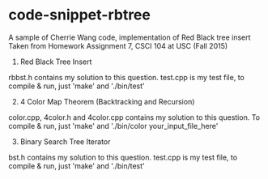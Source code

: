 # code-snippet-rbtree
A sample of Cherrie Wang code, implementation of Red Black tree insert
Taken from Homework Assignment 7, CSCI 104 at USC (Fall 2015)

1) Red Black Tree Insert

rbbst.h contains my solution to this question. test.cpp is my test file, to compile & run, just 'make' and './bin/test'

2) 4 Color Map Theorem (Backtracking and Recursion)

color.cpp, 4color.h and 4color.cpp contains my solution to this question. To compile & run, just 'make' and './bin/color your_input_file_here'

3) Binary Search Tree Iterator

bst.h contains my solution to this question. test.cpp is my test file, to compile & run, just 'make' and './bin/test'
